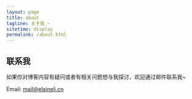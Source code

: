 ```yaml
---
layout: page
title: about
tagline: 关于我 ~
sitetime: display
permalink: /about.html
---
```


## 联系我

如果你对博客内容有疑问或者有相关问题想与我探讨，欢迎通过邮件联系我~

Email: <a href="mailto:mail@elaineli.cn">mail@elaineli.cn</a>
